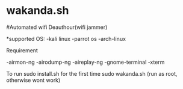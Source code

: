 # wakanda.sh
#Automated wifi Deauthour(wifi jammer)



*supported OS:
-kali linux 
-parrot os 
-arch-linux

Requirement 

-airmon-ng
-airodump-ng
-aireplay-ng 
-gnome-terminal
-xterm


To run
sudo install.sh for the first time
sudo wakanda.sh (run as root, otherwise wont work)
